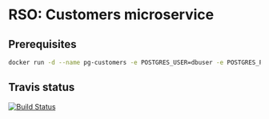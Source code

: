 # RSO: Customers microservice

## Prerequisites

```bash
docker run -d --name pg-customers -e POSTGRES_USER=dbuser -e POSTGRES_PASSWORD=postgres -e POSTGRES_DB=customer -p 5432:5432 postgres:10.5
```
## Travis status
[![Build Status](https://travis-ci.org/cloud-computing-project/customers.svg?branch=master)](https://travis-ci.org/MusicStreamingNS/rso-customers)